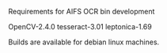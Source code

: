 Requirements for AIFS OCR bin development

OpenCV-2.4.0
tesseract-3.01
leptonica-1.69

Builds are available for debian linux machines.